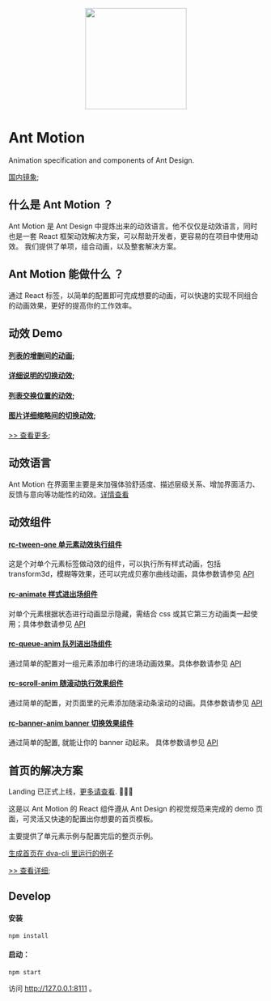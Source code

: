 <p align="center">
  <a href="http://motion.and.design">
    <img width="200" src="https://zos.alipayobjects.com/rmsportal/TOXWfHIUGHvZIyb.svg"/>
  </a>
</p>

# Ant Motion 

Animation specification and components of Ant Design.

[国内镜象](http://ant-motion.gitee.io/);

## 什么是 Ant Motion ？

Ant Motion 是 Ant Design 中提炼出来的动效语言。他不仅仅是动效语言，同时也是一套 React 框架动效解决方案，可以帮助开发者，更容易的在项目中使用动效。
我们提供了单项，组合动画，以及整套解决方案。


## Ant Motion 能做什么 ？

通过 React 标签，以简单的配置即可完成想要的动画，可以快速的实现不同组合的动画效果，更好的提高你的工作效率。

## 动效 Demo 
#### [列表的增删间的动画](http://motion.ant.design/exhibition/demo/list-anim);
#### [详细说明的切换动效](http://motion.ant.design/exhibition/demo/detail-switch);
#### [列表交换位置的动效](http://motion.ant.design/exhibition/demo/list-sort);
#### [图片详细缩略间的切换动效](http://motion.ant.design/exhibition/demo/pic-details-anim);
[>> 查看更多](http://motion.ant.design/exhibition/);

## 动效语言
Ant Motion 在界面里主要是来加强体验舒适度、描述层级关系、增加界面活力、反馈与意向等功能性的动效。[详情查看](http://motion.ant.design/language/basic)

## 动效组件
#### [rc-tween-one 单元素动效执行组件](http://motion.ant.design/components/tween-one)
这是个对单个元素标签做动效的组件，可以执行所有样式动画，包括 transform3d，模糊等效果，还可以完成贝塞尔曲线动画，具体参数请参见  [API](http://motion.ant.design/api/tween-one)

#### [rc-animate 样式进出场组件](http://motion.ant.design/components/animate)
对单个元素根据状态进行动画显示隐藏，需结合 css 或其它第三方动画类一起使用；具体参数请参见 [API](http://motion.ant.design/api/animate)

#### [rc-queue-anim 队列进出场组件](http://motion.ant.design/components/queue-anim)
通过简单的配置对一组元素添加串行的进场动画效果。具体参数请参见 [API](http://motion.ant.design/api/queue-anim)

#### [rc-scroll-anim 随滚动执行效果组件](http://motion.ant.design/components/scroll-anim)
通过简单的配置，对页面里的元素添加随滚动条滚动的动画。具体参数请参见  [API](http://motion.ant.design/api/scroll-anim)

####  [rc-banner-anim banner 切换效果组件](http://motion.ant.design/components/banner-anim)
通过简单的配置, 就能让你的 banner 动起来。 具体参数请参见  [API](http://motion.ant.design/api/banner-anim)

## 首页的解决方案

Landing 已正式上线，[更多请查看](https://landing.ant.design). 🎉🎉🎉

这是以 Ant Motion 的 React 组件遵从 Ant Design 的视觉规范来完成的 demo 页面，可灵活又快速的配置出你想要的首页模板。

主要提供了单元素示例与配置完后的整页示例。

[生成首页在 dva-cli 里运行的例子](https://github.com/ant-motion/ant-motion-dva-cli-example)

[>> 查看详细](http://t.cn/RIGA89W);


## Develop

#### 安装

```
npm install
```
#### 启动：

```
npm start
```

访问  http://127.0.0.1:8111 。

